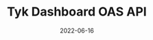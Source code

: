 ---
title: "Tyk Dashboard OAS API"
date: 2022-06-16
tags: [""]
description: ""
menu:
  main:
    parent: "Open API Specification"
weight: 2
url: "/tyk-dashboard-oas-api"
type: "swagger-ui"
swagger: "/docs/others/oas-dashboard.yml"
---